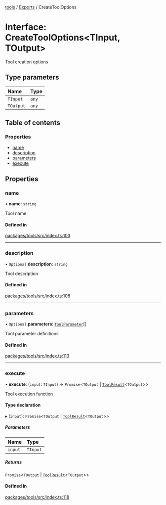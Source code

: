 <!-- 
 ⚠️  AUTO-GENERATED FILE - DO NOT EDIT MANUALLY
 This file is automatically generated by scripts/docs-generator.js
 To make changes, edit the source TypeScript files or update the generator script
-->

[tools](../../) / [Exports](../modules) / CreateToolOptions

# Interface: CreateToolOptions\<TInput, TOutput\>

Tool creation options

## Type parameters

| Name | Type |
| :------ | :------ |
| `TInput` | `any` |
| `TOutput` | `any` |

## Table of contents

### Properties

- [name](CreateToolOptions#name)
- [description](CreateToolOptions#description)
- [parameters](CreateToolOptions#parameters)
- [execute](CreateToolOptions#execute)

## Properties

### name

• **name**: `string`

Tool name

#### Defined in

[packages/tools/src/index.ts:103](https://github.com/woojubb/robota/blob/7cc8c5dc7bc6a25399fd926ad971519431fc587f/packages/tools/src/index.ts#L103)

___

### description

• `Optional` **description**: `string`

Tool description

#### Defined in

[packages/tools/src/index.ts:108](https://github.com/woojubb/robota/blob/7cc8c5dc7bc6a25399fd926ad971519431fc587f/packages/tools/src/index.ts#L108)

___

### parameters

• `Optional` **parameters**: [`ToolParameter`](ToolParameter)[]

Tool parameter definitions

#### Defined in

[packages/tools/src/index.ts:113](https://github.com/woojubb/robota/blob/7cc8c5dc7bc6a25399fd926ad971519431fc587f/packages/tools/src/index.ts#L113)

___

### execute

• **execute**: (`input`: `TInput`) => `Promise`\<`TOutput` \| [`ToolResult`](ToolResult)\<`TOutput`\>\>

Tool execution function

#### Type declaration

▸ (`input`): `Promise`\<`TOutput` \| [`ToolResult`](ToolResult)\<`TOutput`\>\>

##### Parameters

| Name | Type |
| :------ | :------ |
| `input` | `TInput` |

##### Returns

`Promise`\<`TOutput` \| [`ToolResult`](ToolResult)\<`TOutput`\>\>

#### Defined in

[packages/tools/src/index.ts:118](https://github.com/woojubb/robota/blob/7cc8c5dc7bc6a25399fd926ad971519431fc587f/packages/tools/src/index.ts#L118)
